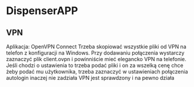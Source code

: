 # DispenserAPP

<b>VPN</b>
----------
Aplikacja: OpenVPN Connect
Trzeba skopiować wszystkie pliki od VPN na telefon z konfiguracji na Windows. Przy dodawaniu połączenia wystarczy zaznaczyć plik client.ovpn i powinniście mieć elegancko VPN na telefonie.
Jeśli chodzi o ustawienia to trzeba podać pliki i on za wszelką cenę chce żeby podać mu użytkownika, trzeba zaznaczyć w ustawieniach połączenia autologin inaczej nie zadziała
VPN jest sprawdzony i na pewno działa
